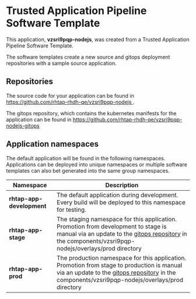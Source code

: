 # Trusted Application Pipeline Software Template

This application, **vzsri9pqp-nodejs**, was created from a Trusted Application Pipeline Software Template.

The software templates create a new source and gitops deployment repositories with a sample source application. 

## Repositories

The source code for your application can be found in [https://github.com/rhtap-rhdh-qe/vzsri9pqp-nodejs ](https://github.com/rhtap-rhdh-qe/vzsri9pqp-nodejs ).
 
The gitops repository, which contains the kubernetes manifests for the application can be found in 
[https://github.com/rhtap-rhdh-qe/vzsri9pqp-nodejs-gitops ](https://github.com/rhtap-rhdh-qe/vzsri9pqp-nodejs-gitops ) 

## Application namespaces 

The default application will be found in the following namespaces. Applications can be deployed into unique namespaces or multiple software templates can also bet generated into the same group namespaces.  

|  Namespace   |  Description   |  
| -------- | -------- |   
| **rhtap-app-development** | The default application during development. Every build will be deployed to this namespace for testing. | 
| **rhtap-app-stage** | The staging namespace for this application. Promotion from development to stage is manual via an update to the [gitops repository](https://github.com/rhtap-rhdh-qe/vzsri9pqp-nodejs-gitops ) in the components/vzsri9pqp-nodejs/overlays/prod directory |  
| **rhtap-app-prod** | The production namespace for this application. Promotion from stage to production is manual via an update to the [gitops repository](https://github.com/rhtap-rhdh-qe/vzsri9pqp-nodejs-gitops ) in the components/vzsri9pqp-nodejs/overlays/prod directory | 